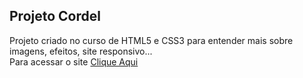 Projeto Cordel
---
Projeto criado no curso de HTML5 e CSS3 para entender mais sobre imagens, efeitos, site responsivo...
<br> Para acessar o site [Clique Aqui](https://gabriellysaless.github.io/projeto-cordel/)
